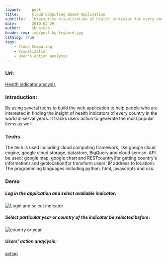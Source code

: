 ```yaml
---
layout:     post
title:      Cloud Computing Based Application
subtitle:   Interactive visualization of health indicator for every country in serval years
date:       2019-02-29
author:     ShuaiGao
header-img: img/post-bg-keybord.jpg
catalog: True
tags:
    - Cloud Computing
    - Visualization
	- User's action analysis
---
```


### Url:
[Health indicator analysis](https://s3596156-cc2019.appspot.com/ "Health indicator analysis")
### Intraduction:
By using several techs to build the web application to help people who are interested in finding the insight of health indicators of every country in the world in serval years. It tracks users action to generate the most popular items as well.
###  Techs
The tech is used including cloud computing framework, like google cloud engine, google cloud storage, datastore, BigQuery and cloud servise. API be used: google map, google chart and RESTcountry(for getting country's information) and geolocation(for transform users' IP address to location). The programming languages including python, html, javascripts and css.
### Demo
##### Log in the application and select avaliable indicator:
![Login and select indicator](https://cl.ly/4fe7c9052c9f "Login and select indicator")

##### Select particular year or country of the indicator be selected before:
![country or year](https://cl.ly/692ec07ec69d "country or year")

##### Users' action anaylysis:
[action](https://cl.ly/78f76a08e604 "action")